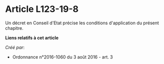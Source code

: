 # Article L123-19-8

Un décret en Conseil d'Etat précise les conditions d'application du présent chapitre.

**Liens relatifs à cet article**

_Créé par_:

  - Ordonnance n°2016-1060 du 3 août 2016 - art. 3
